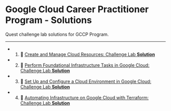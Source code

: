 # Google Cloud Career Practitioner Program - Solutions
Quest challenge lab solutions for GCCP Program.
<hr>

* 1. 🔗  [Create and Manage Cloud Resources: Challenge Lab **Solution**](https://github.com/Ankushdas178/GCCP-Solutions/blob/main/Create%20and%20Manage%20Cloud%20Resources:%20Challenge%20Lab.md)

* 2. 🔗   [Perform Foundational Infrastructure Tasks in Google Cloud: Challenge Lab **Solution**](https://github.com/Ankushdas178/GCCP-Solutions/blob/main/Perform%20Foundational%20Infrastructure%20Tasks%20in%20Google%20Cloud:%20Challenge%20Lab.md)
* 3. 🔗 [Set Up and Configure a Cloud Environment in Google Cloud: Challenge Lab **Solution**](https://github.com/Ankushdas178/GCCP-Solutions/blob/main/Set%20Up%20and%20Configure%20a%20Cloud%20Environment%20in%20Google%20Cloud.md)

* 4. 🔗 [Automating Infrastructure on Google Cloud with Terraform: Challenge Lab **Solution**](https://github.com/Ankushdas178/GCCP-Solutions/blob/main/Automating%20Infrastructure%20on%20Google%20Cloud%20with%20Terraform:%20Challenge%20Lab.md)
